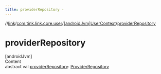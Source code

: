 ```yaml
---
title: providerRepository -
---
```

//[link](../../index.md)/[com.tink.link.core.user](../index.md)/[[androidJvm]UserContext](index.md)/[providerRepository](provider-repository.md)



# providerRepository  
[androidJvm]  
Content  
abstract val [providerRepository](provider-repository.md): [ProviderRepository](../../com.tink.core.provider/[android-jvm]-provider-repository/index.md)  



